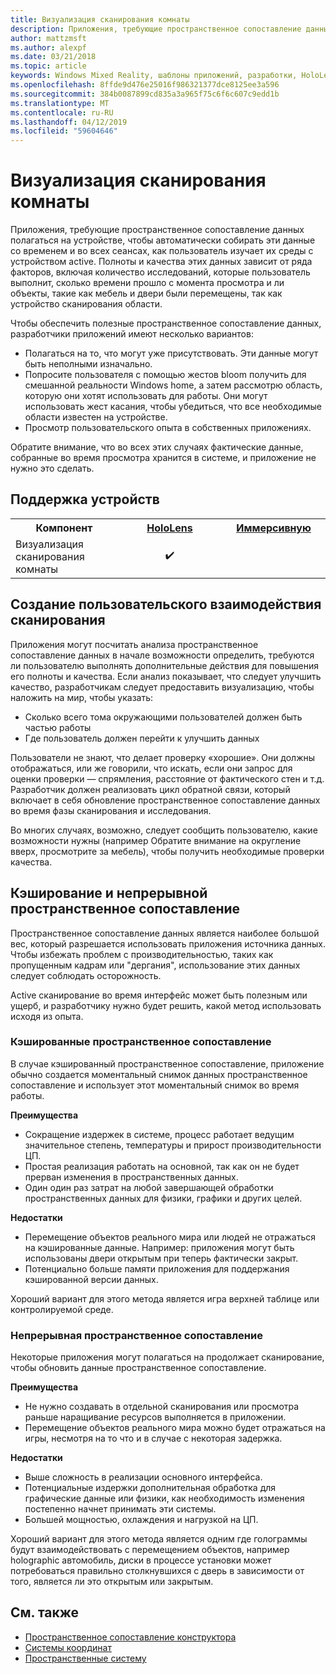 ```yaml
---
title: Визуализация сканирования комнаты
description: Приложения, требующие пространственное сопоставление данных полагаться на устройстве, чтобы автоматически собирать эти данные со временем и во всех сеансах, как пользователь изучает их среды с устройством active.
author: mattzmsft
ms.author: alexpf
ms.date: 03/21/2018
ms.topic: article
keywords: Windows Mixed Reality, шаблоны приложений, разработки, HoloLens, сканирование комнаты, пространственных сопоставление, область реконструкции, mesh
ms.openlocfilehash: 8ffde9d476e25016f986321377dce8125ee3a596
ms.sourcegitcommit: 384b0087899cd835a3a965f75c6f6c607c9edd1b
ms.translationtype: MT
ms.contentlocale: ru-RU
ms.lasthandoff: 04/12/2019
ms.locfileid: "59604646"
---
```

# <a name="room-scan-visualization"></a>Визуализация сканирования комнаты

Приложения, требующие пространственное сопоставление данных полагаться на устройстве, чтобы автоматически собирать эти данные со временем и во всех сеансах, как пользователь изучает их среды с устройством active. Полноты и качества этих данных зависит от ряда факторов, включая количество исследований, которые пользователь выполнит, сколько времени прошло с момента просмотра и ли объекты, такие как мебель и двери были перемещены, так как устройство сканирования области.

Чтобы обеспечить полезные пространственное сопоставление данных, разработчики приложений имеют несколько вариантов:
* Полагаться на то, что могут уже присутствовать. Эти данные могут быть неполными изначально.
* Попросите пользователя с помощью жестов bloom получить для смешанной реальности Windows home, а затем рассмотрю область, которую они хотят использовать для работы. Они могут использовать жест касания, чтобы убедиться, что все необходимые области известен на устройстве.
* Просмотр пользовательского опыта в собственных приложениях.

Обратите внимание, что во всех этих случаях фактические данные, собранные во время просмотра хранится в системе, и приложение не нужно это сделать.

## <a name="device-support"></a>Поддержка устройств

<table>
<tr>
<th>Компонент</th><th style="width:150px"> <a href="hololens-hardware-details.md">HoloLens</a></th><th style="width:150px"> <a href="immersive-headset-hardware-details.md">Иммерсивную</a></th>
</tr><tr>
<td> Визуализация сканирования комнаты</td><td style="text-align: center;"> ✔️</td><td style="text-align: center;"></td>
</tr>
</table>



## <a name="building-a-custom-scanning-experience"></a>Создание пользовательского взаимодействия сканирования

Приложения могут посчитать анализа пространственное сопоставление данных в начале возможности определить, требуются ли пользователю выполнять дополнительные действия для повышения его полноты и качества. Если анализ показывает, что следует улучшить качество, разработчикам следует предоставить визуализацию, чтобы наложить на мир, чтобы указать:
* Сколько всего тома окружающими пользователей должен быть частью работы
* Где пользователь должен перейти к улучшить данных

Пользователи не знают, что делает проверку «хорошие». Они должны отображаться, или же говорили, что искать, если они запрос для оценки проверки — спрямления, расстояние от фактического стен и т.д. Разработчик должен реализовать цикл обратной связи, который включает в себя обновление пространственное сопоставление данных во время фазы сканирования и исследования.

Во многих случаях, возможно, следует сообщить пользователю, какие возможности нужны (например Обратите внимание на округление вверх, просмотрите за мебель), чтобы получить необходимые проверки качества.

## <a name="cached-versus-continuous-spatial-mapping"></a>Кэширование и непрерывной пространственное сопоставление

Пространственное сопоставление данных является наиболее большой вес, который разрешается использовать приложения источника данных. Чтобы избежать проблем с производительностью, таких как пропущенным кадрам или "дергания", использование этих данных следует соблюдать осторожность.

Active сканирование во время интерфейс может быть полезным или ущерб, и разработчику нужно будет решить, какой метод использовать исходя из опыта.

### <a name="cached-spatial-mapping"></a>Кэшированные пространственное сопоставление

В случае кэшированный пространственное сопоставление, приложение обычно создается моментальный снимок данных пространственное сопоставление и использует этот моментальный снимок во время работы.

**Преимущества**
* Сокращение издержек в системе, процесс работает ведущим значительное степень, температуры и прирост производительности ЦП.
* Простая реализация работать на основной, так как он не будет прерван изменения в пространственных данных.
* Один один раз затрат на любой завершающей обработки пространственных данных для физики, графики и других целей.

**Недостатки**
* Перемещение объектов реального мира или людей не отражаться на кэшированные данные. Например: приложения могут быть использованы двери открытым при теперь фактически закрыт.
* Потенциально больше памяти приложения для поддержания кэшированной версии данных.

Хороший вариант для этого метода является игра верхней таблице или контролируемой среде.

### <a name="continuous-spatial-mapping"></a>Непрерывная пространственное сопоставление

Некоторые приложения могут полагаться на продолжает сканирование, чтобы обновить данные пространственное сопоставление.

**Преимущества**
* Не нужно создавать в отдельной сканирования или просмотра раньше наращивание ресурсов выполняется в приложении.
* Перемещение объектов реального мира можно будет отражаться на игры, несмотря на то что и в случае с некоторая задержка.

**Недостатки**
* Выше сложность в реализации основного интерфейса.
* Потенциальные издержки дополнительная обработка для графические данные или физики, как необходимость изменения постепенно начнет принимать эти системы.
* Большей мощностью, охлаждения и нагрузкой на ЦП.

Хороший вариант для этого метода является одним где голограммы будут взаимодействовать с перемещением объектов, например holographic автомобиль, диски в процессе установки может потребоваться правильно столкнувшихся с дверь в зависимости от того, является ли это открытым или закрытым.

## <a name="see-also"></a>См. также
* [Пространственное сопоставление конструктора](spatial-mapping-design.md)
* [Системы координат](coordinate-systems.md)
* [Пространственные систему](spatial-sound-design.md)
